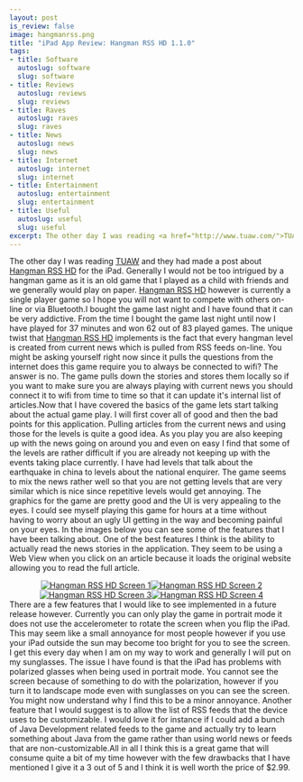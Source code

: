 ```yaml
--- 
layout: post
is_review: false
image: hangmanrss.png
title: "iPad App Review: Hangman RSS HD 1.1.0"
tags: 
- title: Software
  autoslug: software
  slug: software
- title: Reviews
  autoslug: reviews
  slug: reviews
- title: Raves
  autoslug: raves
  slug: raves
- title: News
  autoslug: news
  slug: news
- title: Internet
  autoslug: internet
  slug: internet
- title: Entertainment
  autoslug: entertainment
  slug: entertainment
- title: Useful
  autoslug: useful
  slug: useful
excerpt: The other day I was reading <a href="http://www.tuaw.com/">TUAW</a> and they had made a post about <a href="http://itunes.apple.com/us/app/hangman-rss-for-brave-only/id364497409?mt=8">Hangman RSS HD</a> for the iPad.  Generally I would not be too intrigued by a hangman game as it is an old game that I played as a child with friends and we generally would play on paper.
---
```

The other day I was reading [TUAW](http://www.tuaw.com/) and they had made a post about [Hangman RSS HD](http://itunes.apple.com/us/app/hangman-rss-for-brave-only/id364497409?mt=8) for the iPad.  Generally I would not be too intrigued by a hangman game as it is an old game that I played as a child with friends and we generally would play on paper.  [Hangman RSS HD](http://itunes.apple.com/us/app/hangman-rss-for-brave-only/id364497409?mt=8) however is currently a single player game so I hope you will not want to compete with others on-line or via Bluetooth.I bought the game last night and I have found that it can be very addictive.  From the time I bought the game last night until now I have played for 37 minutes and won 62 out of 83 played games.  The unique twist that [Hangman RSS HD](http://itunes.apple.com/us/app/hangman-rss-for-brave-only/id364497409?mt=8) implements is the fact that every hangman level is created from current news which is pulled from RSS feeds on-line.  You might be asking yourself right now since it pulls the questions from the internet does this game require you to always be connected to wifi?  The answer is no.  The game pulls down the stories and stores them locally so if you want to make sure you are always playing with current news you should connect it to wifi from time to time so that it can update it's internal list of articles.<!--more-->Now that I have covered the basics of the game lets start talking about the actual game play.  I will first cover all of good and then the bad points for this application.  Pulling articles from the current news and using those for the levels is quite a good idea.  As you play you are also keeping up with the news going on around you and even on easy I find that some of the levels are rather difficult if you are already not keeping up with the events taking place currently.  I have had levels that talk about the earthquake in china to levels about the national enquirer.  The game seems to mix the news rather well so that you are not getting levels that are very similar which is nice since repetitive levels would get annoying.  The graphics for the game are pretty good and the UI is very appealing to the eyes.  I could see myself playing this game for hours at a time without having to worry about an ugly UI getting in the way and becoming painful on your eyes.  In the images below you can see some of the features that I have been talking about.  One of the best features I think is the ability to actually read the news stories in the application.  They seem to be using a Web View when you click on an article because it loads the original website allowing you to read the full article.<div style="text-align:center">[![](http://www.josephcrawford.com/wp-content/uploads/2010/04/screen-1-150x150.png "Hangman RSS HD Screen 1")](http://www.josephcrawford.com/wp-content/uploads/2010/04/screen-1.png)[![](http://www.josephcrawford.com/wp-content/uploads/2010/04/screen-3-150x150.png "Hangman RSS HD Screen 2")](http://www.josephcrawford.com/wp-content/uploads/2010/04/screen-3.png)[![](http://www.josephcrawford.com/wp-content/uploads/2010/04/screen-4-150x150.png "Hangman RSS HD Screen 3")](http://www.josephcrawford.com/wp-content/uploads/2010/04/screen-4.png)[![](http://www.josephcrawford.com/wp-content/uploads/2010/04/screen-5-150x150.png "Hangman RSS HD Screen 4")](http://www.josephcrawford.com/wp-content/uploads/2010/04/screen-5.png)</div>There are a few features that I would like to see implemented in a future release however.  Currently you can only play the game in portrait mode it does not use the accelerometer to rotate the screen when you flip the iPad.  This may seem like a small annoyance for most people however if you use your iPad outside the sun may become too bright for you to see the screen.  I get this every day when I am on my way to work and generally I will put on my sunglasses.  The issue I have found is that the iPad has problems with polarized glasses when being used in portrait mode.  You cannot see the screen because of something to do with the polarization, however if you turn it to landscape mode even with sunglasses on you can see the screen.  You might now understand why I find this to be a minor annoyance.  Another feature that I would suggest is to allow the list of RSS feeds that the device uses to be customizable.  I would love it for instance if I could add a bunch of Java Development related feeds to the game and actually try to learn something about Java from the game rather than using world news or feeds that are non-customizable.All in all I think this is a great game that will consume quite a bit of my time however with the few drawbacks that I have mentioned I give it a 3 out of 5 and I think it is well worth the price of $2.99.
